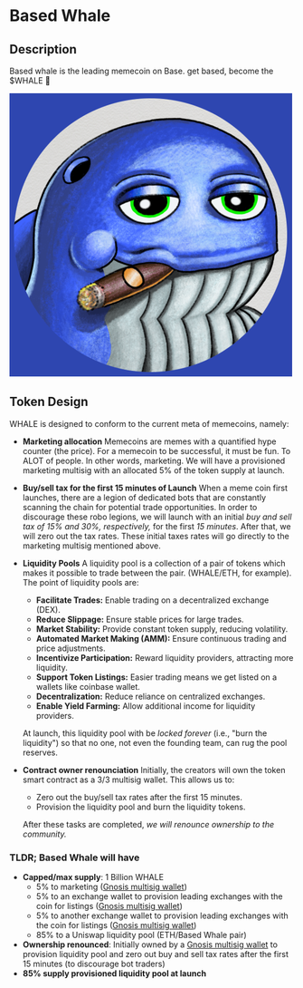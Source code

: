 # Based Whale

## Description

Based whale is the leading memecoin on Base. get based, become the $WHALE 🐋

![A blue whale with a cigar in it's mouth](./images/basedwhale.png)

## Token Design

WHALE is designed to conform to the current meta of memecoins, namely:

- **Marketing allocation**
  Memecoins are memes with a quantified hype counter (the price). For a memecoin to be successful, it must be fun. To ALOT of people. In other words, marketing. We will have a provisioned marketing multisig with an allocated 5% of the token supply at launch.
- **Buy/sell tax for the first 15 minutes of Launch**
  When a meme coin first launches, there are a legion of dedicated bots that are constantly scanning the chain for potential trade opportunities. In order to discourage these robo legions, we will launch with an initial *buy and sell tax of 15% and 30%, respectively,* for the first *15 minutes*. After that, we will zero out the tax rates. These initial taxes rates will go directly to the marketing multisig mentioned above.

- **Liquidity Pools**
  A liquidity pool is a collection of a pair of tokens which makes it possible to trade between the pair. (WHALE/ETH, for example). The point of liquidity pools are:
  - **Facilitate Trades:** Enable trading on a decentralized exchange (DEX).
  - **Reduce Slippage:** Ensure stable prices for large trades.
  - **Market Stability:** Provide constant token supply, reducing volatility.
  - **Automated Market Making (AMM):** Ensure continuous trading and price adjustments.
  - **Incentivize Participation:** Reward liquidity providers, attracting more liquidity.
  - **Support Token Listings:** Easier trading means we get listed on a wallets like coinbase wallet.
  - **Decentralization:** Reduce reliance on centralized exchanges.
  - **Enable Yield Farming:** Allow additional income for liquidity providers.

  At launch, this liquidity pool with be *locked forever* (i.e., "burn the liquidity") so that no one, not even the founding team, can rug the pool reserves.

- **Contract owner renounciation**
  Initially, the creators will own the token smart contract as a 3/3 multisig wallet. This allows us to:
  - Zero out the buy/sell tax rates after the first 15 minutes.
  - Provision the liquidity pool and burn the liquidity tokens.

  After these tasks are completed, *we will renounce ownership to the community.*

### TLDR; Based Whale will have

- **Capped/max supply**: 1 Billion WHALE
  - 5% to marketing ([Gnosis multisig wallet](basescan.org/1234))
  - 5% to an exchange wallet to provision leading exchanges with the coin for listings ([Gnosis multisig wallet](basescan.org/1234))
  - 5% to another exchange wallet to provision leading exchanges with the coin for listings ([Gnosis multisig wallet](basescan.org/1234))
  - 85% to a Uniswap liquidity pool (ETH/Based Whale pair)
- **Ownership renounced**: Initially owned by a [Gnosis multisig wallet](basescan.org/12345) to provision liquidity pool and zero out buy and sell tax rates after the first 15 minutes (to discourage bot traders)
- **85% supply provisioned liquidity pool at launch**

